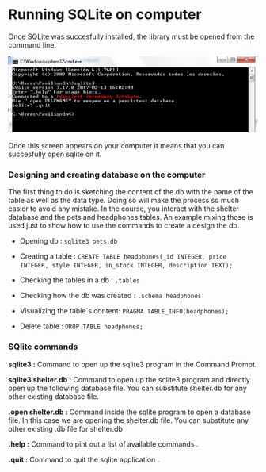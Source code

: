 # Running SQLite on computer

Once SQLite was succesfully installed, the library must be opened from the command line.

![](/assets/command_sqlite.png)

Once this screen appears on your computer it means that you can succesfully open sqlite on it.

### Designing and creating database on the computer

The first thing to do is sketching the content of the db with the name of the table as well as the data type. Doing so will make the process so much easier to avoid any mistake. In the course, you interact with the shelter database and the pets and headphones tables. An example mixing those is used just to show how to use the commands to create a design the db.

* Opening db : `sqlite3 pets.db`

* Creating a table : `CREATE TABLE headphones(_id INTEGER, price INTEGER, style INTEGER, in_stock INTEGER, description TEXT);`

* Checking the tables in a db : `.tables`

* Checking how the db was created : `.schema headphones`

* Visualizing the table´s content: `PRAGMA TABLE_INFO(headphones);`

* Delete table : `DROP TABLE headphones;`

### SQlite commands

**sqlite3 :** Command to open up the sqlite3 program in the Command Prompt.

**sqlite3 shelter.db :** Command to open up the sqlite3 program and directly open up the following database file. You can substitute shelter.db for any other existing database file.

**.open shelter.db :** Command inside the sqlite program to open a database file. In this case we are opening the shelter.db file. You can substitute any other existing .db file for shelter.db

**.help :** Command to pint out a list of available commands
.

**.quit :** Command to quit the sqlite application
.





